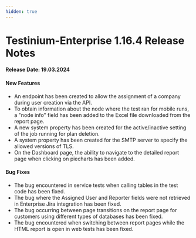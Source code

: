 ```yaml
---
hidden: true
---
```


# Testinium-Enterprise 1.16.4 Release Notes

#### Release Date: 19.03.2024

#### New Features

* An endpoint has been created to allow the assignment of a company during user creation via the API.
* To obtain information about the node where the test ran for mobile runs, a "node info" field has been added to the Excel file downloaded from the report page.
* A new system property has been created for the active/inactive setting of the job running for plan deletion.
* A system property has been created for the SMTP server to specify the allowed versions of TLS.
* On the Dashboard page, the ability to navigate to the detailed report page when clicking on piecharts has been added.

#### Bug Fixes

* The bug encountered in service tests when calling tables in the test code has been fixed.
* The bug where the Assigned User and Reporter fields were not retrieved in Enterprise Jira integration has been fixed.
* The bug occurring between page transitions on the report page for customers using different types of databases has been fixed.
* The bug encountered when switching between report pages while the HTML report is open in web tests has been fixed.
